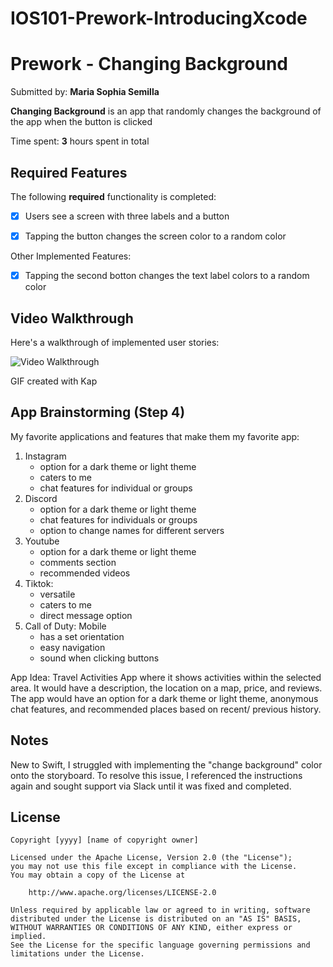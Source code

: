 # IOS101-Prework-IntroducingXcode

# Prework - Changing Background

Submitted by: **Maria Sophia Semilla**

**Changing Background** is an app that randomly changes the background of the app when the button is clicked 

Time spent: **3** hours spent in total

## Required Features

The following **required** functionality is completed:

- [x] Users see a screen with three labels and a button
- [x] Tapping the button changes the screen color to a random color


Other Implemented Features:
- [x] Tapping the second botton changes the text label colors to a random color
 
## Video Walkthrough

Here's a walkthrough of implemented user stories:

<img src='http://i.imgur.com/link/to/your/gif/file.gif' title='Video Walkthrough' width='' alt='Video Walkthrough' />

<!-- Replace this with whatever GIF tool you used! -->
GIF created with Kap  
<!-- Recommended tools:
[Kap](https://getkap.co/) for macOS
[ScreenToGif](https://www.screentogif.com/) for Windows
[peek](https://github.com/phw/peek) for Linux. -->

## App Brainstorming (Step 4)
My favorite applications and features that make them my favorite app:
1. Instagram
   * option for a dark theme or light theme
   * caters to me
   * chat features for individual or groups
3. Discord
   * option for a dark theme or light theme
   * chat features for individuals or groups
   * option to change names for different servers
5. Youtube
   * option for a dark theme or light theme
   * comments section
   * recommended videos 
7. Tiktok:
   * versatile
   * caters to me
   * direct message option
9. Call of Duty: Mobile
    * has a set orientation
    * easy navigation
    * sound when clicking buttons

App Idea: Travel Activities App where it shows activities within the selected area. It would have a description, the location on a map, price, and reviews. The app would have an option for a dark theme or light theme, anonymous chat features, and recommended places based on recent/ previous history. 

## Notes

New to Swift, I struggled with implementing the "change background" color onto the storyboard. To resolve this issue, I referenced the instructions again and sought support via Slack until it was fixed and completed. 

## License

    Copyright [yyyy] [name of copyright owner]

    Licensed under the Apache License, Version 2.0 (the "License");
    you may not use this file except in compliance with the License.
    You may obtain a copy of the License at

        http://www.apache.org/licenses/LICENSE-2.0

    Unless required by applicable law or agreed to in writing, software
    distributed under the License is distributed on an "AS IS" BASIS,
    WITHOUT WARRANTIES OR CONDITIONS OF ANY KIND, either express or implied.
    See the License for the specific language governing permissions and
    limitations under the License.
